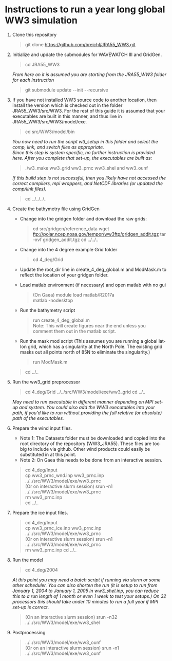 # Instructions to run a year long global WW3 simulation

1. Clone this repository

   >git clone https://github.com/breichl/JRA55_WW3.git

2. Initialize and update the submodules for WAVEWATCH III and GridGen.

   >cd JRA55_WW3
   
   *From here on it is assumed you are starting from the JRA55_WW3 folder for each instruction*
   
   >git submodule update --init --recursive

3. If you have not installed WW3 source code to another location, then install the version which is checked out in the folder JRA55_WW3/src/WW3.  For the rest of this guide it is assumed that your executables are built in this manner, and thus live in JRA55_WW3/src/WW3/model/exe.

   >cd src/WW3/model/bin
   
   *You now need to run the script w3_setup in this folder and select the comp, link, and switch files as appropriate.  
   Since this step is system specific, no further instruction is provided here.  After you complete that set-up, the executables are built as:*
   
   >./w3_make ww3_grid ww3_prnc ww3_shel and ww3_ounf
   
   *If this build step is not successful, then you likely have not accessed the correct compilers, mpi wrappers, and NetCDF libraries (or updated the comp/link files).*
   
   >cd ../../../..
   
4. Create the bathymetry file using GridGen

   - Change into the gridgen folder and download the raw grids:
   
      >cd src/gridgen/reference_data
      >wget ftp://polar.ncep.noaa.gov/tempor/ww3ftp/gridgen_addit.tgz
      >tar -xvf gridgen_addit.tgz
      >cd ../../..
   
   - Change into the 4 degree example Grid folder

      >cd 4_deg/Grid

   - Update the root_dir line in create_4_deg_global.m and ModMask.m to reflect the location of your gridgen folder.

   - Load matlab environment (if necessary) and open matlab with no gui
   
      >(On Gaea) module load matlab/R2017a  
      > matlab -nodesktop

   - Run the bathymetry script

      >run create_4_deg_global.m  
      Note: This will create figures near the end unless you comment them out in the matlab script.

   - Run the mask mod script (This assumes you are running a global lat-lon grid, which has a singularity at the North Pole. The existing grid masks out all points north of 85N to eliminate the singularity.)

      >run ModMask.m
      
   >cd ../..

5. Run the ww3_grid preprocessor

   >cd 4_deg/Grid
   >../../src/WW3/model/exe/ww3_grid
   >cd ../..
   
   *May need to run executable in different manner depending on MPI set-up and system.  You could also add the WW3 executables into your path, if you'd like to run without providing the full relative (or absolute) path of the executables.*

6. Prepare the wind input files. 

   - Note 1: The Datasets folder must be downloaded and copied into the root directory of the repository (WW3_JRA55).  These files are too big to include via github.  Other wind products could easily be substituted in at this point.
   - Note 2: On Gaea this needs to be done from an interactive session.

   >cd 4_deg/Input  
   >cp ww3_prnc_wnd.inp ww3_prnc.inp  
   >../../src/WW3/model/exe/ww3_prnc  
   >(Or on interactive slurm session) srun -n1 ../../src/WW3/model/exe/ww3_prnc  
   >rm ww3_prnc.inp  
   >cd ../..

7. Prepare the ice input files.

   >cd 4_deg/Input  
   >cp ww3_prnc_ice.inp ww3_prnc.inp  
   >../../src/WW3/model/exe/ww3_prnc  
   >(Or on interactive slurm session) srun -n1 ../../src/WW3/model/exe/ww3_prnc  
   >rm ww3_prnc.inp 
   >cd ../.. 

8. Run the model

   >cd 4_deg/2004 
   
   *At this point you may need a batch script if running via slurm or some other scheduler.  You can also shorten the run (it is setup to run from January 1, 2004 to January 1, 2005 in ww3_shel.inp, you can reduce this to a run length of 1 month or even 1 week to test your setups.)  On 32 processors this should take under 10 minutes to run a full year if MPI set-up is correct.*
   
   >(On an interactive slurm session) srun -n32 ../../src/WW3/model/exe/ww3_shel  

9. Postprocessing

   >../../src/WW3/model/exe/ww3_ounf  
   >(Or on an interactive slurm session) srun -n1 ../../src/WW3/model/exe/ww3_ounf  



